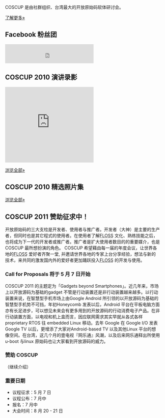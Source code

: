 <div id="sidebar2" class="hideInMobile">
	<div class="intro">
		<p>COSCUP 是由社群组织、台湾最大的开放原始码软体研讨会。 </p>
		<p class="more"><a href="about/">了解更多»</a></p>
	</div>
	<h2>Facebook 粉丝团</h2>
	<iframe src="https://www.facebook.com/plugins/likebox.php?href=https%3A%2F%2Fwww.facebook.com%2Fcoscup&amp;width=288&amp;colorscheme=light&amp;show_faces=false&amp;stream =false&amp;header=true&amp;height=62" scrolling="no" frameborder="0" style="border:none; overflow:hidden; width:288px; height:62px; background-color: #fff"></iframe>
	<h2>COSCUP 2010 演讲录影</h2>
	<iframe class="video" title="YouTube video player" width="288" height="246" style="width: 288px; height: 246px" src="http://www.youtube.com/embed/sr8uVCBxXcU" frameborder="0" allowfullscreen="allowfullscreen"></iframe>
	<p class="more"><a href="#">浏览全部»</a></p>
	<h2>COSCUP 2010 精选照片集</h2>
	<div class="images"></div>
	<p class="more"><a href="http://www.flickr.com/groups/coscup2010-selection/pool/">浏览全部»</a></p>
</div>

## COSCUP 2011 赞助征求中！

开放原始码的三大支柱是开发者、使用者与推广者。开发者（大神）是主要的生产者，但同时也是其它程式的使用者。在使用者了解<abbr title="自由与开放原始码软体">FLOSS</abbr> 文化、熟练技能之后，也将成为下一代的开发者或推广者。推广者是扩大使用者数目的的重要媒介，也是COSCUP 最所想扮演的角色。 COSCUP 希望藉由每一届的年度会议，让世界各地的<abbr title="自由与开放原始码软体">FLOSS</abbr> 爱好者齐聚一堂, 并邀请世界各地的专家上台分享经验，想法与新的技术，来共同的激发国内外的爱好者更加踊跃投入<abbr title="自由与开放原始码软体">FLOSS</abbr> 的开发与使用。

### Call for Proposals 将于 5 月 7 日开始

COSCUP 2011 的主题定为「Gadgets beyond Smartphones」。近几年来，市场上以开放源码为基础的gadget
不管是行动装置还是非行动装置越来越多。以行动装置来说，在智慧型手机市场上由Google Android
所引领的以开放源码为基础的智慧型手机势不可挡，年初Honeycomb 发表以后，Android
平台在平板电脑方面亦有长足进步，可以想见未来会有更多用到的开放源码的行动消费电子产品。在非行动装置方面，以电视和机上盒而言，因应联网需求其实早就从各式各样
proprietary RTOS 往 embedded Linux 移动。去年 Google 在 Google I/O 发表 Google TV
以后，更增添了大家对Android-based TV 以及其他Linux
平台的想像空间。在台湾，这几个月的壹电视『网乐通』风潮，以及后来网乐通释出所使用u-boot 与linux 原始码也让大家看到开放源码的威力。

### 赞助 COSCUP

（继续介绍）

### 重要日期

* 议程征求：5 月 7 日
* 议程公布：7 月中
* 报名：7 月中
* 大会时间：8 月 20 - 21 日